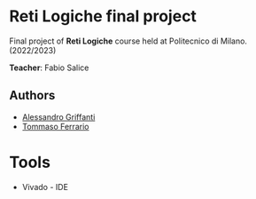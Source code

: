 # Reti Logiche final project

Final project of **Reti Logiche** course held
at Politecnico di Milano. (2022/2023)  

**Teacher**: Fabio Salice


## Authors
* [Alessandro Griffanti](https://github.com/AlessandroGriffanti)
* [Tommaso Ferrario ](https://github.com/tommi00)

# Tools
* Vivado - IDE
